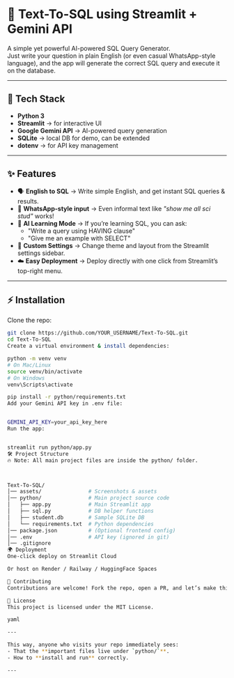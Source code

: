 # 📝 Text-To-SQL using Streamlit + Gemini API

A simple yet powerful AI-powered SQL Query Generator.  
Just write your question in plain English (or even casual WhatsApp-style language), and the app will generate the correct SQL query and execute it on the database.

---

## 🚀 Tech Stack
- **Python 3**
- **Streamlit** → for interactive UI  
- **Google Gemini API** → AI-powered query generation  
- **SQLite** → local DB for demo, can be extended  
- **dotenv** → for API key management  

---

## ✨ Features
- 🗣 **English to SQL** → Write simple English, and get instant SQL queries & results.  
- 💬 **WhatsApp-style input** → Even informal text like *"show me all sci stud"* works!  
- 🤖 **AI Learning Mode** → If you’re learning SQL, you can ask:
  - "Write a query using HAVING clause"  
  - "Give me an example with SELECT"  
- 🎨 **Custom Settings** → Change theme and layout from the Streamlit settings sidebar.  
- ☁️ **Easy Deployment** → Deploy directly with one click from Streamlit’s top-right menu.  

---

## ⚡ Installation

Clone the repo:
```bash
git clone https://github.com/YOUR_USERNAME/Text-To-SQL.git
cd Text-To-SQL
Create a virtual environment & install dependencies:

python -m venv venv
# On Mac/Linux
source venv/bin/activate
# On Windows
venv\Scripts\activate

pip install -r python/requirements.txt
Add your Gemini API key in .env file:


GEMINI_API_KEY=your_api_key_here
Run the app:


streamlit run python/app.py
🛠 Project Structure
🔥 Note: All main project files are inside the python/ folder.



Text-To-SQL/
│── assets/               # Screenshots & assets
│── python/               # Main project source code
│   ├── app.py            # Main Streamlit app
│   ├── sql.py            # DB helper functions
│   ├── student.db        # Sample SQLite DB
│   └── requirements.txt  # Python dependencies
│── package.json          # (Optional frontend config)
│── .env                  # API key (ignored in git)
│── .gitignore
🌍 Deployment
One-click deploy on Streamlit Cloud

Or host on Render / Railway / HuggingFace Spaces

🤝 Contributing
Contributions are welcome! Fork the repo, open a PR, and let’s make this tool even better 🚀

📜 License
This project is licensed under the MIT License.

yaml

---

This way, anyone who visits your repo immediately sees:
- That the **important files live under `python/`**.  
- How to **install and run** correctly.  

---
